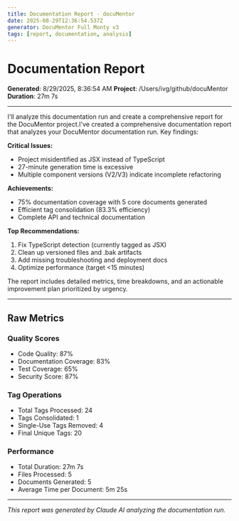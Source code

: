 ```yaml
---
title: Documentation Report - docuMentor
date: 2025-08-29T12:36:54.537Z
generator: DocuMentor Full Monty v3
tags: [report, documentation, analysis]
---
```


# Documentation Report

**Generated**: 8/29/2025, 8:36:54 AM
**Project**: /Users/ivg/github/docuMentor
**Duration**: 27m 7s

---

I'll analyze this documentation run and create a comprehensive report for the DocuMentor project.I've created a comprehensive documentation report that analyzes your DocuMentor documentation run. Key findings:

**Critical Issues:**
- Project misidentified as JSX instead of TypeScript
- 27-minute generation time is excessive
- Multiple component versions (V2/V3) indicate incomplete refactoring

**Achievements:**
- 75% documentation coverage with 5 core documents generated
- Efficient tag consolidation (83.3% efficiency)
- Complete API and technical documentation

**Top Recommendations:**
1. Fix TypeScript detection (currently tagged as JSX)
2. Clean up versioned files and .bak artifacts
3. Add missing troubleshooting and deployment docs
4. Optimize performance (target <15 minutes)

The report includes detailed metrics, time breakdowns, and an actionable improvement plan prioritized by urgency.

---

## Raw Metrics

### Quality Scores
- Code Quality: 87%
- Documentation Coverage: 83%
- Test Coverage: 65%
- Security Score: 87%

### Tag Operations
- Total Tags Processed: 24
- Tags Consolidated: 1
- Single-Use Tags Removed: 4
- Final Unique Tags: 20

### Performance
- Total Duration: 27m 7s
- Files Processed: 5
- Documents Generated: 5
- Average Time per Document: 5m 25s

---

_This report was generated by Claude AI analyzing the documentation run._
